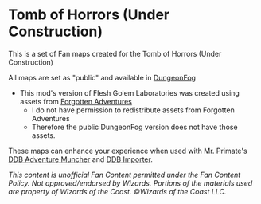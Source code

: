 # Tomb of Horrors (Under Construction)

This is a set of Fan maps created for the Tomb of Horrors (Under Construction)

All maps are set as "public" and available in [DungeonFog](https://www.dungeonfog.com/platform/public-maps/)
- This mod's version of Flesh Golem Laboratories was created using assets from
  [Forgotten Adventures](www.forgotten-adventures.net)
	- I do not have permission to redistribute assets from Forgotten Adventures
	- Therefore the public DungeonFog version does not have those assets.

These maps can enhance your experience when used with Mr. Primate's [DDB
Adventure Muncher](https://github.com/MrPrimate/ddb-adventure-muncher) and [DDB
Importer](https://foundryvtt.com/packages/ddb-importer/).

_This content is unofficial Fan Content permitted under the Fan Content Policy.
Not approved/endorsed by Wizards. Portions of the materials used are property
of Wizards of the Coast. ©Wizards of the Coast LLC._
